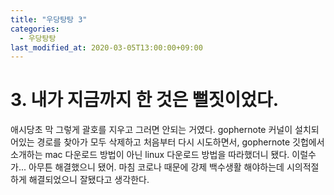 ```yaml
---
title: "우당탕탕 3"
categories:
  - 우당탕탕
last_modified_at: 2020-03-05T13:00:00+09:00
---
```

# 3. 내가 지금까지 한 것은 뻘짓이었다.

애시당초 막 그렇게 괄호를 지우고 그러면 안되는 거였다. gophernote 커널이 설치되어있는 경로를 찾아가 모두 삭제하고 처음부터 다시 시도하면서, gophernote 깃헙에서 소개하는 mac 다운로드 방법이 아닌 linux 다운로드 방법을 따라했더니 됐다. 이럴수가... 아무튼 해결했으니 됐어. 마침 코로나 때문에 강제 백수생활 해야하는데 시의적절하게 해결되었으니 잘됐다고 생각한다.
